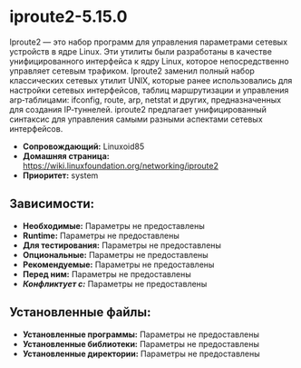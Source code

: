 # iproute2-5.15.0

Iproute2 — это набор программ для управления параметрами сетевых устройств в ядре Linux. Эти утилиты были разработаны в качестве унифицированного интерфейса к ядру Linux, которое непосредственно управляет сетевым трафиком. Iproute2 заменил полный набор классических сетевых утилит UNIX, которые ранее использовались для настройки сетевых интерфейсов, таблиц маршрутизации и управления arp‐таблицами: ifconfig, route, arp, netstat и других, предназначенных для создания IP‐туннелей. iproute2 предлагает унифицированный синтаксис для управления самыми разными аспектами сетевых интерфейсов.

* **Сопровождающий:** Linuxoid85
* **Домашняя страница:** https://wiki.linuxfoundation.org/networking/iproute2
* **Приоритет:** system

## Зависимости:

* **Необходимые:** Параметры не предоставлены
* **Runtime:** Параметры не предоставлены
* **Для тестирования:** Параметры не предоставлены
* **Опциональные:** Параметры не предоставлены
* **Рекомендуемые:** Параметры не предоставлены
* **Перед ним:** Параметры не предоставлены
* ***Конфликтует с:*** Параметры не предоставлены

## Установленные файлы:

* **Установленные программы:** Параметры не предоставлены
* **Установленные библиотеки:** Параметры не предоставлены
* **Установленные директории:** Параметры не предоставлены
